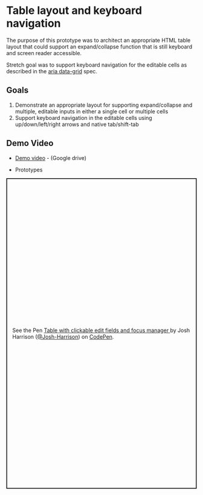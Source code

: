 # Table layout and keyboard navigation

The purpose of this prototype was to architect an appropriate HTML table layout that could support an expand/collapse function that is still keyboard and screen reader accessible.

Stretch goal was to support keyboard navigation for the editable cells as described in the [aria data-grid](https://www.w3.org/WAI/ARIA/apg/patterns/grid/examples/data-grids/) spec.

## Goals
1. Demonstrate an appropriate layout for supporting expand/collapse and multiple, editable inputs in either a single cell or multiple cells
2. Support keyboard navigation in the editable cells using up/down/left/right arrows and native tab/shift-tab

## Demo Video
* [Demo video](https://drive.google.com/file/d/17bI9G31jOisRproRTugQLD8XsfIPHyHk/view?usp=sharing) - (Google drive)

* Prototypes
<p class="codepen" data-height="820" data-default-tab="result" data-slug-hash="XWLRbxP" data-pen-title="Table with clickable edit fields and focus manager
" data-user="Josh-Harrison" style="height: 820px; box-sizing: border-box; display: flex; align-items: center; justify-content: center; border: 2px solid; margin: 1em 0; padding: 1em;">
    <span>See the Pen <a href="https://codepen.io/Josh-Harrison/pen/XWLRbxP">
    Table with clickable edit fields and focus manager
    </a> by Josh Harrison (<a href="https://codepen.io/Josh-Harrison">@Josh-Harrison</a>)
    on <a href="https://codepen.io">CodePen</a>.</span>
</p>
<script async src="https://cpwebassets.codepen.io/assets/embed/ei.js"></script>
